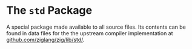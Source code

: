 # The `std` Package

A special package made available to all source files. Its contents can be found in data files for the the upstream compiler implementation at [github.com/ziglang/zig/lib/std/](https://github.com/ziglang/zig/tree/master/lib/std/).
